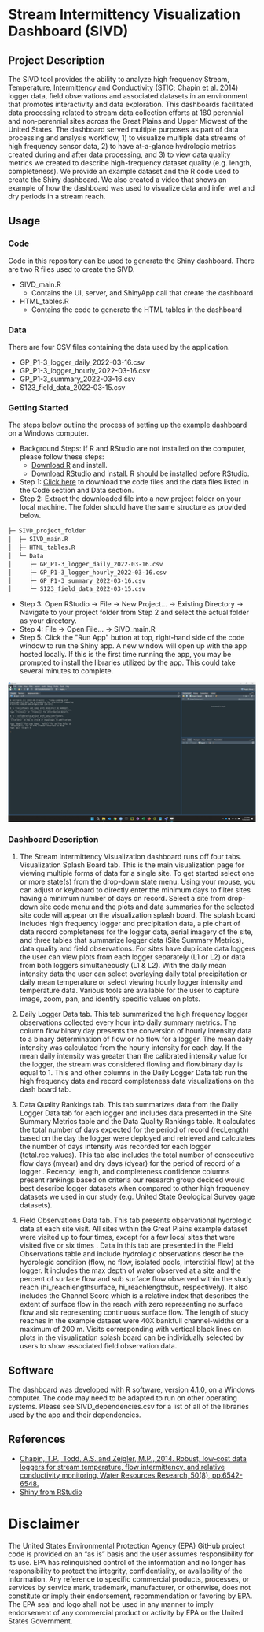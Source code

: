 # Stream Intermittency Visualization Dashboard (SIVD)

## Project Description
The SIVD tool provides the ability to analyze high frequency Stream, Temperature, Intermittency and Conductivity (STIC; [Chapin et al. 2014](https://doi.org/10.1002/2013WR015158)) logger data, field observations and associated datasets in an environment that promotes interactivity and data exploration. This dashboards facilitated data processing related to stream data collection efforts at 180 perennial and non-perennial sites across the Great Plains and Upper Midwest of the United States.  The dashboard served multiple purposes as part of data processing and analysis workflow, 1) to visualize multiple data streams of high frequency sensor data, 2) to have at-a-glance hydrologic metrics created during and after data processing, and 3) to view data quality metrics we created to describe high-frequency dataset quality (e.g. length, completeness). We provide an example dataset and the R code used to create the Shiny dashboard. We also created a video that shows an example of how the dashboard was used to visualize data and infer wet and dry periods in a stream reach.
## Usage
### Code
Code in this repository can be used to generate the Shiny dashboard.  There are two R files used to create the SIVD.
* SIVD_main.R
	* Contains the UI, server, and ShinyApp call that create the dashboard
* HTML_tables.R
	* Contains the code to generate the HTML tables in the dashboard

### Data
There are four CSV files containing the data used by the application.
* GP_P1-3_logger_daily_2022-03-16.csv
* GP_P1-3_logger_hourly_2022-03-16.csv
* GP_P1-3_summary_2022-03-16.csv
* S123_field_data_2022-03-15.csv

### Getting Started
The steps below outline the process of setting up the example dashboard on a Windows computer.
* Background Steps: If R and RStudio are not installed on the computer, please follow these steps:
	* [Download R](https://www.r-project.org/) and install.
	* [Download RStudio](https://posit.co/) and install. R should be installed before RStudio.
* Step 1: [Click here](https://github.com/USEPA/stream-intermittency-visualization-dashboard/archive/refs/heads/main.zip) to download the code files and the data files listed in the Code section and Data section.
* Step 2: Extract the downloaded file into a new project folder on your local machine. The folder should have the same structure as provided below.

``` bash
├─ SIVD_project_folder
│  ├─ SIVD_main.R
│  ├─ HTML_tables.R
│  └─ Data
│     ├─ GP_P1-3_logger_daily_2022-03-16.csv
│     ├─ GP_P1-3_logger_hourly_2022-03-16.csv
│     ├─ GP_P1-3_summary_2022-03-16.csv
│     └─ S123_field_data_2022-03-15.csv
```
* Step 3: Open RStudio -> File -> New Project... -> Existing Directory -> Navigate to your project folder from Step 2 and select the actual folder as your directory.
* Step 4: File -> Open File... -> SIVD_main.R
* Step 5: Click the "Run App" button at top, right-hand side of the code window to run the Shiny app.  A new window will open up with the app hosted locally.  If this is the first time running the app, you may be prompted to install the libraries utilized by the app.  This could take several minutes to complete.

![SIVD Demo](Demo.gif)

### Dashboard Description
1)	The Stream Intermittency Visualization dashboard runs off four tabs. Visualization Splash Board tab. This is the main visualization page for viewing multiple forms of data for a single site. To get started select one or more state(s) from the drop-down state menu. Using your mouse, you can adjust or keyboard to directly enter the minimum days to filter sites having a minimum number of days on record. Select a site from drop-down site code menu and the plots and data summaries for the selected site code will appear on the visualization splash board. The splash board includes high frequency logger and precipitation data, a pie chart of data record completeness for the logger data, aerial imagery of the site, and three tables that summarize logger data (Site Summary Metrics), data quality and field observations. For sites have duplicate data loggers the user can view plots from each logger separately (L1 or L2) or data from both loggers simultaneously (L1 & L2). With the daily mean intensity data the user can select overlaying daily total precipitation or daily mean temperature or select viewing hourly logger intensity and temperature data. Various tools are available for the user to capture image, zoom, pan, and identify specific values on plots.

2)	Daily Logger Data tab. This tab summarized the high frequency logger observations collected every hour into daily summary metrics. The column flow.binary.day presents the conversion of hourly intensity data to a binary determination of flow or no flow for a logger. The mean daily intensity was calculated from the hourly intensity for each day.  If the mean daily intensity was greater than the calibrated intensity value for the logger, the stream was considered flowing and flow.binary day is equal to 1.  This and other columns in the Daily Logger Data tab run the high frequency data and record completeness data visualizations on the dash board tab.

3)	Data Quality Rankings tab. This tab summarizes data from the Daily Logger Data tab for each logger and includes data presented in the Site Summary Metrics table and the Data Quality Rankings table. It calculates the total number of days expected for the period of record (recLength) based on the day the logger were deployed and retrieved and calculates the number of days intensity was recorded for each logger (total.rec.values). This tab also includes the total number of consecutive flow days (myear) and dry days (dyear) for the period of record of a logger    . Recency, length, and completeness confidence  columns present rankings based on criteria our research group decided would best describe logger datasets when compared to other high frequency datasets we used in our study (e.g. United State Geological Survey gage datasets). 

4)	Field Observations Data tab. This tab presents observational hydrologic data at each site visit. All sites within the Great Plains example dataset were visited up to four times, except for a few local sites that were visited five or six times  . Data in this tab are presented in the Field Observations table and include hydrologic observations describe the hydrologic condition (flow, no flow, isolated pools, interstitial flow) at the logger. It includes the max depth of water observed at a site and the percent of surface flow and sub surface flow observed within the study reach (hi_reachlengthsurface, hi_reachlengthsub, respectively). It also includes the Channel Score which is a relative index that describes the extent of surface flow in the reach with zero representing no surface flow and six representing continuous surface flow. The length of study reaches in the example dataset were 40X bankfull channel-widths or a maximum of 200 m. Visits corresponding with vertical black lines on plots in the visualization splash board can be individually selected by users to show associated field observation data.


## Software
The dashboard was developed with R software, version 4.1.0, on a Windows computer.  The code may need to be adapted to run on other operating systems. Please see SIVD_dependencies.csv for a list of all of the libraries used by the app and their dependencies.  

## References
* [Chapin, T.P., Todd, A.S. and Zeigler, M.P., 2014. Robust, low‐cost data loggers for stream temperature, flow intermittency, and relative conductivity monitoring. Water Resources Research, 50(8), pp.6542-6548.](https://doi.org/10.1002/2013WR015158)
* [Shiny from RStudio](https://shiny.rstudio.com/)


# Disclaimer
The United States Environmental Protection Agency (EPA) GitHub project code is provided on an “as is” basis and the user assumes responsibility for its use. EPA has relinquished control of the information and no longer has responsibility to protect the integrity, confidentiality, or availability of the information. Any reference to specific commercial products, processes, or services by service mark, trademark, manufacturer, or otherwise, does not constitute or imply their endorsement, recommendation or favoring by EPA. The EPA seal and logo shall not be used in any manner to imply endorsement of any commercial product or activity by EPA or the United States Government.

